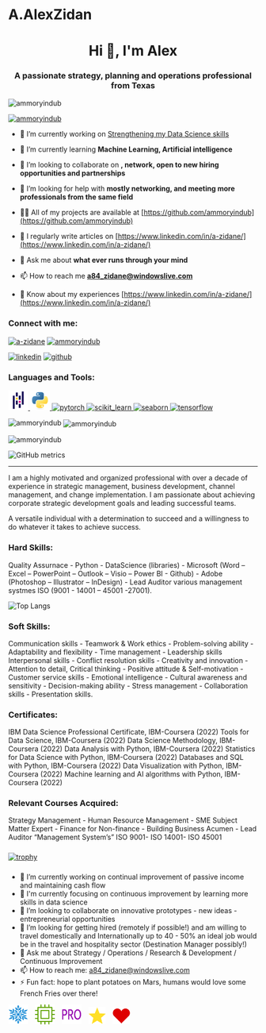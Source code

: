 # A.AlexZidan

<h1 align="center">Hi 👋, I'm Alex</h1>
<h3 align="center">A passionate strategy, planning and operations professional from Texas</h3>

<p align="left"> <img src="https://komarev.com/ghpvc/?username=ammoryindub&label=Profile%20views&color=0e75b6&style=flat" alt="ammoryindub" /> </p>

<p align="left"> <a href="https://github.com/ryo-ma/github-profile-trophy"><img src="https://github-profile-trophy.vercel.app/?username=ammoryindub" alt="ammoryindub" /></a> </p>

- 🔭 I’m currently working on [Strengthening my Data Science skills](https://github.com/ammoryindub?tab=repositories)

- 🌱 I’m currently learning **Machine Learning, Artificial intelligence**

- 👯 I’m looking to collaborate on **, network, open to new hiring opportunities and partnerships**

- 🤝 I’m looking for help with **mostly networking, and meeting more professionals from the same field**

- 👨‍💻 All of my projects are available at [https://github.com/ammoryindub](https://github.com/ammoryindub)

- 📝 I regularly write articles on [https://www.linkedin.com/in/a-zidane/](https://www.linkedin.com/in/a-zidane/)

- 💬 Ask me about **what ever runs through your mind**

- 📫 How to reach me **a84_zidane@windowslive.com**

- 📄 Know about my experiences [https://www.linkedin.com/in/a-zidane/](https://www.linkedin.com/in/a-zidane/)

<h3 align="left">Connect with me:</h3>
<p align="left">
<a href="https://linkedin.com/in/a-zidane" target="blank"><img align="center" src="https://raw.githubusercontent.com/rahuldkjain/github-profile-readme-generator/master/src/images/icons/Social/linked-in-alt.svg" alt="a-zidane" height="30" width="40" /></a>
<a href="https://kaggle.com/ammoryindub" target="blank"><img align="center" src="https://raw.githubusercontent.com/rahuldkjain/github-profile-readme-generator/master/src/images/icons/Social/kaggle.svg" alt="ammoryindub" height="30" width="40" /></a>
 
</p>

[<img src='https://cdn.jsdelivr.net/npm/simple-icons@3.0.1/icons/linkedin.svg' alt='linkedin' height='40'>](https://www.linkedin.com/in/https://www.linkedin.com/in/a-zidane//)
[<img src='https://cdn.jsdelivr.net/npm/simple-icons@3.0.1/icons/github.svg' alt='github' height='40'>](https://github.com/ammoryindub) 

<h3 align="left">Languages and Tools:</h3>
<p align="left"> <a href="https://pandas.pydata.org/" target="_blank" rel="noreferrer"> <img src="https://raw.githubusercontent.com/devicons/devicon/2ae2a900d2f041da66e950e4d48052658d850630/icons/pandas/pandas-original.svg" alt="pandas" width="40" height="40"/> </a> <a href="https://www.python.org" target="_blank" rel="noreferrer"> <img src="https://raw.githubusercontent.com/devicons/devicon/master/icons/python/python-original.svg" alt="python" width="40" height="40"/> </a> <a href="https://pytorch.org/" target="_blank" rel="noreferrer"> <img src="https://www.vectorlogo.zone/logos/pytorch/pytorch-icon.svg" alt="pytorch" width="40" height="40"/> </a> <a href="https://scikit-learn.org/" target="_blank" rel="noreferrer"> <img src="https://upload.wikimedia.org/wikipedia/commons/0/05/Scikit_learn_logo_small.svg" alt="scikit_learn" width="40" height="40"/> </a> <a href="https://seaborn.pydata.org/" target="_blank" rel="noreferrer"> <img src="https://seaborn.pydata.org/_images/logo-mark-lightbg.svg" alt="seaborn" width="40" height="40"/> </a> <a href="https://www.tensorflow.org" target="_blank" rel="noreferrer"> <img src="https://www.vectorlogo.zone/logos/tensorflow/tensorflow-icon.svg" alt="tensorflow" width="40" height="40"/> </a> </p>

<p><img align="left" src="https://github-readme-stats.vercel.app/api/top-langs?username=ammoryindub&show_icons=true&locale=en&layout=compact" alt="ammoryindub" /></p>

<p>&nbsp;<img align="center" src="https://github-readme-stats.vercel.app/api?username=ammoryindub&show_icons=true&locale=en" alt="ammoryindub" /></p>

<p><img align="center" src="https://github-readme-streak-stats.herokuapp.com/?user=ammoryindub&" alt="ammoryindub" /></p>


![GitHub metrics](https://metrics.lecoq.io/ammoryindub)  

------------------------------------------------------------------------------------------------

 


  



I am a highly motivated and organized professional with over a decade of experience in strategic management, business development, channel management, and change implementation. I am passionate about achieving corporate strategic development goals and leading successful teams.

A versatile individual with a determination to succeed and a willingness to do whatever it takes to achieve success.



### Hard Skills: ###
 Quality Assurnace - Python - DataScience (libraries) - Microsoft (Word – Excel – PowerPoint – Outlook – Visio – Power BI - Github) - Adobe (Photoshop – Illustrator – InDesign) - Lead Auditor various management systmes ISO (9001 - 14001 – 45001 -27001).

![Top Langs](https://github-readme-stats.vercel.app/api/top-langs/?username=ammoryindub&langs_count=8)



### Soft Skills: ###
Communication skills - Teamwork & Work ethics - Problem-solving ability - Adaptability and flexibility - Time management - Leadership skills
Interpersonal skills - Conflict resolution skills - Creativity and innovation - Attention to detail, Critical thinking - Positive attitude & Self-motivation - Customer service skills - Emotional intelligence - Cultural awareness and sensitivity - Decision-making ability - Stress management - Collaboration skills - Presentation skills.


### Certificates: ###
IBM Data Science Professional Certificate, IBM-Coursera (2022)
Tools for Data Science, IBM-Coursera (2022)
Data Science Methodology, IBM-Coursera (2022)
Data Analysis with Python, IBM-Coursera (2022)
Statistics for Data Science with Python, IBM-Coursera (2022)
Databases and SQL with Python, IBM-Coursera (2022)
Data Visualization with Python, IBM-Coursera (2022)
Machine learning and AI algorithms with Python, IBM-Coursera (2022)


### Relevant Courses Acquired: ###
Strategy Management - 
Human Resource Management - 
SME Subject Matter Expert - 
Finance for Non-finance  - 
Building Business Acumen - 
Lead Auditor “Management System’s” ISO 9001- ISO 14001- ISO 45001 

###


[![trophy](https://github-profile-trophy.vercel.app/?username=ammoryindub&no-frame=true&no-bg=true&theme=gruvbox&column=4&margin-w=15&margin-h=15)](https://github.com/ryo-ma/github-profile-trophy)


###
- 🔭 I’m currently working on continual improvement of passive income and maintaining cash flow
- 🌱 I'm currently focusing on continuous improvement by learning more skills in data science 
- 👯 I’m looking to collaborate on innovative prototypes - new ideas - entrepreneurial opportunities 
- 🤔 I’m looking for getting hired (remotely if possible!) and am willing to travel domestically and Internationally up to 40 -  50% an ideal job would be in the travel and hospitality sector (Destination Manager possibly!)
- 💬 Ask me about Strategy / Operations / Research & Development / Continuous Improvement 
- 📫 How to reach me: a84_zidane@windowslive.com 
- ⚡ Fun fact: hope to plant potatoes on Mars, humans would love some French Fries over there!




<a href='https://archiveprogram.github.com/'><img src='https://raw.githubusercontent.com/acervenky/animated-github-badges/master/assets/acbadge.gif' width='40' height='40'></a> <a href='https://docs.github.com/en/developers'><img src='https://raw.githubusercontent.com/acervenky/animated-github-badges/master/assets/devbadge.gif' width='40' height='40'></a> <a href='https://github.com/pricing'><img src='https://raw.githubusercontent.com/acervenky/animated-github-badges/master/assets/pro.gif' width='40' height='40'></a> <a href='https://stars.github.com/'><img src='https://raw.githubusercontent.com/acervenky/animated-github-badges/master/assets/starbadge.gif' width='35' height='35'></a> <a href='https://docs.github.com/en/github/supporting-the-open-source-community-with-github-sponsors'><img src='https://raw.githubusercontent.com/acervenky/animated-github-badges/master/assets/sponsorbadge.gif' width='35' height='35'></a> 










 
